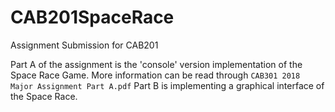 # CAB201SpaceRace
Assignment Submission for CAB201

Part A of the assignment is the 'console' version implementation of the Space Race Game. More information can be read through `CAB301 2018 Major Assignment Part A.pdf`
Part B is implementing a graphical interface of the Space Race. 
